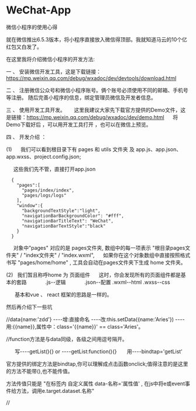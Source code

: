 # WeChat-App
微信小程序的使用心得

就在微信推出6.5.3版本，将小程序直接放入微信得顶部。我就知道马云的10个亿红包又白发了。

在这里我将介绍微信小程序的开发方法:

一 、 安装微信开发工具，这是下载链接：https://mp.weixin.qq.com/debug/wxadoc/dev/devtools/download.html 

二 、 注册微信公众号和微信小程序账号。俩个账号必须使用不同的邮箱、手机号等注册。
      随后完善小程序的信息，绑定管理员微信及开发者信息。
      
三 、 使用开发工具开发。
      这里我建议大家先下载官方提供的Demo文件，这是链接：https://mp.weixin.qq.com/debug/wxadoc/dev/demo.html
      将Demo下载好后 ，可以用开发工具打开 ，也可以在微信上预览。

四 、 开发介绍 ：

(1)
      我们可以看到根目录下有 pages 和 utils 文件夹 及 app.js、app.json、app.wxss、project.config.json;

      这些我们先不管，直接打开app.json
      
      {
        "pages":[
          "pages/index/index",
          "pages/logs/logs"
        ],
        "window":{
          "backgroundTextStyle":"light",
          "navigationBarBackgroundColor": "#fff",
          "navigationBarTitleText": "WeChat",
          "navigationBarTextStyle":"black"
        }
      }
      
      对象中"pages" 对应的是 pages文件夹, 数组中的每一项表示 "根目录pages文件夹" / "index文件夹" / "index.wxml",
      如果你在这个对象数组中直接按照格式书写 "pages/home/home" , 工具会自动在pages文件夹下生成 home 文件夹。

(2)   我们暂且称呼home 为 页面组件
      这时，你会发现所有的页面组件都是基本的套路 
              .js--逻辑
              .json--配置 
              .wxml--html 
              .wxss--css

       基本和vue 、 react 框架的思路是一样的。

然后再介绍下一些坑

//data{name:'zdd'} ----增:直接命名 ----改:this.setData({name:'Aries'}) ----用:{{name}},属性中：class='{{name}}' == class='Aries'。
      
//function方法是与data同级，各级之间用逗号隔开。

       写----getList(){}  or  ----getList:function(){}
       用----bindtap='getList' 

官方提供的绑定方法是bindtap,你可以理解成点击函数onclick;值得注意的是这里的方法不能带(),也不能传值。

方法传值只能是 "在标签内 自定义属性 data-名称='属性值' , 在js中将e或event事件给方法，调用e.target.dataset.名称"

//

